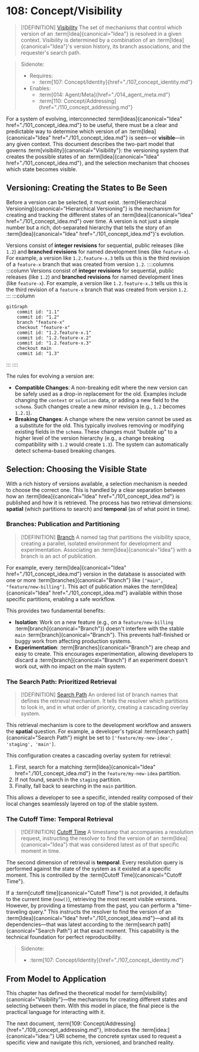 # 108: Concept/Visibility

> [!DEFINITION] [Visibility](./000_glossary.md)
> The set of mechanisms that control which version of an :term[Idea]{canonical="Idea"} is resolved in a given context. Visibility is determined by a combination of an :term[Idea]{canonical="Idea"}'s version history, its branch associations, and the requester's search path.

> Sidenote:
>
> - Requires:
>   - :term[107: Concept/Identity]{href="./107_concept_identity.md"}
> - Enables:
>   - :term[014: Agent/Meta]{href="./014_agent_meta.md"}
>   - :term[110: Concept/Addressing]{href="./110_concept_addressing.md"}

For a system of evolving, interconnected :term[Ideas]{canonical="Idea" href="./101_concept_idea.md"} to be useful, there must be a clear and predictable way to determine which version of an :term[Idea]{canonical="Idea" href="./101_concept_idea.md"} is seen—or **visible**—in any given context. This document describes the two-part model that governs :term[visibility]{canonical="Visibility"}: the versioning system that creates the possible states of an :term[Idea]{canonical="Idea" href="./101_concept_idea.md"}, and the selection mechanism that chooses which state becomes visible.

## Versioning: Creating the States to Be Seen

Before a version can be selected, it must exist. :term[Hierarchical Versioning]{canonical="Hierarchical Versioning"} is the mechanism for creating and tracking the different states of an :term[Idea]{canonical="Idea" href="./101_concept_idea.md"} over time. A version is not just a simple number but a rich, dot-separated hierarchy that tells the story of an :term[Idea]{canonical="Idea" href="./101_concept_idea.md"}'s evolution.

Versions consist of **integer revisions** for sequential, public releases (like `1.2`) and **branched revisions** for named development lines (like `feature-x`). For example, a version like `1.2.feature-x.3` tells us this is the third revision of a `feature-x` branch that was created from version `1.2`.
::::columns
:::column
Versions consist of **integer revisions** for sequential, public releases (like `1.2`) and **branched revisions** for named development lines (like `feature-x`). For example, a version like `1.2.feature-x.3` tells us this is the third revision of a `feature-x` branch that was created from version `1.2`.
:::
:::column

```mermaid
gitGraph
    commit id: "1.1"
    commit id: "1.2"
    branch "feature-x"
    checkout "feature-x"
    commit id: "1.2.feature-x.1"
    commit id: "1.2.feature-x.2"
    commit id: "1.2.feature-x.3"
    checkout main
    commit id: "1.3"
```

:::
::::

The rules for evolving a version are:

- **Compatible Changes**: A non-breaking edit where the new version can be safely used as a drop-in replacement for the old. Examples include changing the `context` or `solution` data, or adding a new field to the `schema`. Such changes create a new minor revision (e.g., `1.2` becomes `1.2.1`).
- **Breaking Changes**: A change where the new version cannot be used as a substitute for the old. This typically involves removing or modifying existing fields in the `schema`. These changes must "bubble up" to a higher level of the version hierarchy (e.g., a change breaking compatibility with `1.2` would create `1.3`). The system can automatically detect schema-based breaking changes.

## Selection: Choosing the Visible State

With a rich history of versions available, a selection mechanism is needed to choose the correct one. This is handled by a clear separation between how an :term[Idea]{canonical="Idea" href="./101_concept_idea.md"} is published and how it is retrieved. The process has two retrieval dimensions: **spatial** (which partitions to search) and **temporal** (as of what point in time).

### Branches: Publication and Partitioning

> [!DEFINITION] [Branch](./000_glossary.md)
> A named tag that partitions the visibility space, creating a parallel, isolated environment for development and experimentation. Associating an :term[Idea]{canonical="Idea"} with a branch is an act of publication.

For example, every :term[Idea]{canonical="Idea" href="./101_concept_idea.md"} version in the database is associated with one or more :term[branches]{canonical="Branch"} like `["main", "feature/new-billing"]`. This act of publication makes the :term[Idea]{canonical="Idea" href="./101_concept_idea.md"} available within those specific partitions, enabling a safe workflow.

This provides two fundamental benefits:

- **Isolation**: Work on a new feature (e.g., on a `feature/new-billing` :term[branch]{canonical="Branch"}) doesn't interfere with the stable `main` :term[branch]{canonical="Branch"}. This prevents half-finished or buggy work from affecting production systems.
- **Experimentation**: :term[Branches]{canonical="Branch"} are cheap and easy to create. This encourages experimentation, allowing developers to discard a :term[branch]{canonical="Branch"} if an experiment doesn't work out, with no impact on the main system.

### The Search Path: Prioritized Retrieval

> [!DEFINITION] [Search Path](./000_glossary.md)
> An ordered list of branch names that defines the retrieval mechanism. It tells the resolver which partitions to look in, and in what order of priority, creating a cascading overlay system.

This retrieval mechanism is core to the development workflow and answers the **spatial** question. For example, a developer's typical :term[search path]{canonical="Search Path"} might be set to `['feature/my-new-idea', 'staging', 'main']`.

This configuration creates a cascading overlay system for retrieval:

1.  First, search for a matching :term[Idea]{canonical="Idea" href="./101_concept_idea.md"} in the `feature/my-new-idea` partition.
2.  If not found, search in the `staging` partition.
3.  Finally, fall back to searching in the `main` partition.

This allows a developer to see a specific, intended reality composed of their local changes seamlessly layered on top of the stable system.

### The Cutoff Time: Temporal Retrieval

> [!DEFINITION] [Cutoff Time](./000_glossary.md)
> A timestamp that accompanies a resolution request, instructing the resolver to find the version of an :term[Idea]{canonical="Idea"} that was considered latest as of that specific moment in time.

The second dimension of retrieval is **temporal**. Every resolution query is performed against the state of the system as it existed at a specific moment. This is controlled by the :term[Cutoff Time]{canonical="Cutoff Time"}.

If a :term[cutoff time]{canonical="Cutoff Time"} is not provided, it defaults to the current time (`now()`), retrieving the most recent visible versions. However, by providing a timestamp from the past, you can perform a "time-traveling query." This instructs the resolver to find the version of an :term[Idea]{canonical="Idea" href="./101_concept_idea.md"}—and all its dependencies—that was latest according to the :term[search path]{canonical="Search Path"} at that exact moment. This capability is the technical foundation for perfect reproducibility.

> Sidenote:
>
> - :term[107: Concept/Identity]{href="./107_concept_identity.md"}

## From Model to Application

This chapter has defined the theoretical model for :term[visibility]{canonical="Visibility"}—the mechanisms for creating different states and selecting between them. With this model in place, the final piece is the practical language for interacting with it.

The next document, :term[109: Concept/Addressing]{href="./109_concept_addressing.md"}, introduces the :term[idea:]{canonical="idea:"} URI scheme, the concrete syntax used to request a specific view and navigate this rich, versioned, and branched reality.
